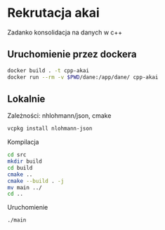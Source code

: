 # Rekrutacja akai

Zadanko konsolidacja na danych w c++

## Uruchomienie przez dockera

```bash
docker build . -t cpp-akai
docker run --rm -v $PWD/dane:/app/dane/ cpp-akai
```

## Lokalnie

Zależności: nhlohmann/json, cmake

```bash
vcpkg install nlohmann-json
```

Kompilacja

```bash
cd src
mkdir build
cd build
cmake ..
cmake --build . -j
mv main ../
cd ..
```

Uruchomienie

```bash
./main
```
